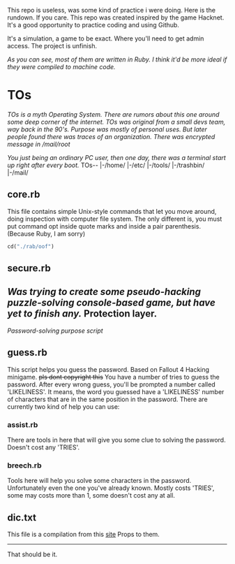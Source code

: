 This repo is useless, was some kind of practice i were doing. Here is the rundown. If you care.
This repo was created inspired by the game Hacknet. It's a good opportunity to practice coding and using Github.

It's a simulation, a game to be exact. Where you'll need to get admin access.
The project is unfinish.

*As you can see, most of them are written in Ruby. I think it'd be more ideal if they were compiled to machine code.*

# TOs #
  *TOs is a myth Operating System. There are rumors about this one around some deep corner of the internet.*
  *TOs was original from a small devs team, way back in the 90's. Purpose was mostly of personal uses.
  But later people found there was traces of an organization. There was encrypted message in /mail/root*
  
  *You just being an ordinary PC user, then one day, there was a terminal start up right after every boot.*
  TOs--
      |-/home/
      |-/etc/
      |-/tools/
      |-/trashbin/
      |-/mail/

## core.rb ##
This file contains simple Unix-style commands that let you move around, doing inspection with computer file system.
The only different is, you must put command opt inside quote marks and inside a pair parenthesis. (Because Ruby, I am sorry)
```ruby
cd("./rab/oof") 
```

## secure.rb ##
*Was trying to create some pseudo-hacking puzzle-solving console-based game, but have yet to finish any.*
Protection layer.
-----
*Password-solving purpose script*
## guess.rb ##
This script helps you guess the password. Based on Fallout 4 Hacking minigame. ~~pls dont copyright this~~
You have a number of tries to guess the password. After every wrong guess, you'll be prompted a number called 'LIKELINESS'. It means, the word you guessed have a 'LIKELINESS' number of characters that are in the same position in the password.
There are currently two kind of help you can use:

### assist.rb ###
There are tools in here that will give you some clue to solving the password.
Doesn't cost any 'TRIES'.

### breech.rb ###
Tools here will help you solve some characters in the password. Unfortunately even the one you've already known.
Mostly costs 'TRIES', some may costs more than 1, some doesn't cost any at all.

## dic.txt ##
This file is a compilation from this [site](http://www.ef.com/english-resources/english-vocabulary/top-1000-words/)
Props to them.

------
That should be it.
